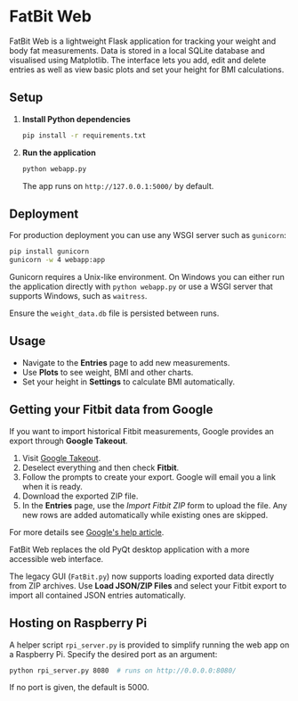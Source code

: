 # FatBit Web

FatBit Web is a lightweight Flask application for tracking your weight and body fat measurements. Data is stored in a local SQLite database and visualised using Matplotlib. The interface lets you add, edit and delete entries as well as view basic plots and set your height for BMI calculations.

## Setup

1. **Install Python dependencies**
   ```bash
   pip install -r requirements.txt
   ```
2. **Run the application**
   ```bash
   python webapp.py
   ```
   The app runs on `http://127.0.0.1:5000/` by default.

## Deployment

For production deployment you can use any WSGI server such as `gunicorn`:

```bash
pip install gunicorn
gunicorn -w 4 webapp:app
```

Gunicorn requires a Unix-like environment. On Windows you can either run the
application directly with `python webapp.py` or use a WSGI server that supports
Windows, such as `waitress`.

Ensure the `weight_data.db` file is persisted between runs.

## Usage

- Navigate to the **Entries** page to add new measurements.
- Use **Plots** to see weight, BMI and other charts.
- Set your height in **Settings** to calculate BMI automatically.

## Getting your Fitbit data from Google

If you want to import historical Fitbit measurements, Google provides an export through **Google Takeout**.

1. Visit [Google Takeout](https://takeout.google.com/).
2. Deselect everything and then check **Fitbit**.
3. Follow the prompts to create your export. Google will email you a link when it is ready.
4. Download the exported ZIP file.
5. In the **Entries** page, use the *Import Fitbit ZIP* form to upload the file. Any new rows are added automatically while existing ones are skipped.

For more details see [Google's help article](https://support.google.com/fitbit/answer/12554576).


FatBit Web replaces the old PyQt desktop application with a more accessible web interface.

The legacy GUI (`FatBit.py`) now supports loading exported data directly from ZIP
archives. Use **Load JSON/ZIP Files** and select your Fitbit export to import all
contained JSON entries automatically.

## Hosting on Raspberry Pi

A helper script `rpi_server.py` is provided to simplify running the web app on a Raspberry Pi. Specify the desired port as an argument:

```bash
python rpi_server.py 8080  # runs on http://0.0.0.0:8080/
```

If no port is given, the default is 5000.
